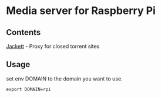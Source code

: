 # Media server for Raspberry Pi
## Contents
[Jackett](https://github.com/Jackett/Jackett) - Proxy for closed torrent sites


## Usage
set env DOMAIN to the domain you want to use.

```
export DOMAIN=rpi
```
